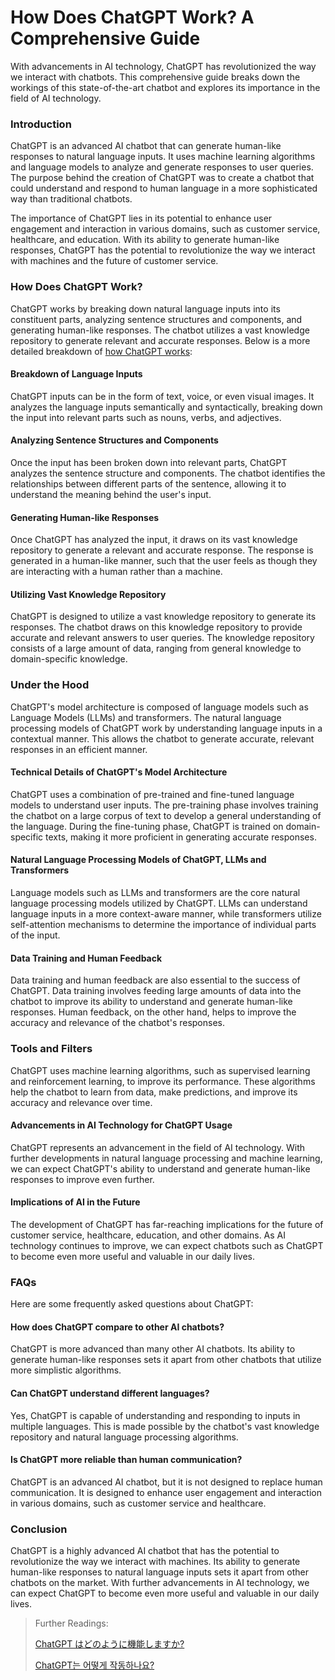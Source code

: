 # How Does ChatGPT Work? A Comprehensive Guide

With advancements in AI technology, ChatGPT has revolutionized the way we interact with chatbots. This comprehensive guide breaks down the workings of this state-of-the-art chatbot and explores its importance in the field of AI technology.

### Introduction

ChatGPT is an advanced AI chatbot that can generate human-like responses to natural language inputs. It uses machine learning algorithms and language models to analyze and generate responses to user queries. The purpose behind the creation of ChatGPT was to create a chatbot that could understand and respond to human language in a more sophisticated way than traditional chatbots.

The importance of ChatGPT lies in its potential to enhance user engagement and interaction in various domains, such as customer service, healthcare, and education. With its ability to generate human-like responses, ChatGPT has the potential to revolutionize the way we interact with machines and the future of customer service.

### How Does ChatGPT Work?

ChatGPT works by breaking down natural language inputs into its constituent parts, analyzing sentence structures and components, and generating human-like responses. The chatbot utilizes a vast knowledge repository to generate relevant and accurate responses. Below is a more detailed breakdown of [how ChatGPT works](https://docs.kanaries.net/tutorials/ChatGPT/how-does-chatgpt-work):

#### Breakdown of Language Inputs

ChatGPT inputs can be in the form of text, voice, or even visual images. It analyzes the language inputs semantically and syntactically, breaking down the input into relevant parts such as nouns, verbs, and adjectives.

#### Analyzing Sentence Structures and Components

Once the input has been broken down into relevant parts, ChatGPT analyzes the sentence structure and components. The chatbot identifies the relationships between different parts of the sentence, allowing it to understand the meaning behind the user's input.

#### Generating Human-like Responses

Once ChatGPT has analyzed the input, it draws on its vast knowledge repository to generate a relevant and accurate response. The response is generated in a human-like manner, such that the user feels as though they are interacting with a human rather than a machine.

#### Utilizing Vast Knowledge Repository

ChatGPT is designed to utilize a vast knowledge repository to generate its responses. The chatbot draws on this knowledge repository to provide accurate and relevant answers to user queries. The knowledge repository consists of a large amount of data, ranging from general knowledge to domain-specific knowledge.

### Under the Hood

ChatGPT's model architecture is composed of language models such as Language Models (LLMs) and transformers. The natural language processing models of ChatGPT work by understanding language inputs in a contextual manner. This allows the chatbot to generate accurate, relevant responses in an efficient manner.

#### Technical Details of ChatGPT's Model Architecture

ChatGPT uses a combination of pre-trained and fine-tuned language models to understand user inputs. The pre-training phase involves training the chatbot on a large corpus of text to develop a general understanding of the language. During the fine-tuning phase, ChatGPT is trained on domain-specific texts, making it more proficient in generating accurate responses.

#### Natural Language Processing Models of ChatGPT, LLMs and Transformers

Language models such as LLMs and transformers are the core natural language processing models utilized by ChatGPT. LLMs can understand language inputs in a more context-aware manner, while transformers utilize self-attention mechanisms to determine the importance of individual parts of the input.

#### Data Training and Human Feedback

Data training and human feedback are also essential to the success of ChatGPT. Data training involves feeding large amounts of data into the chatbot to improve its ability to understand and generate human-like responses. Human feedback, on the other hand, helps to improve the accuracy and relevance of the chatbot's responses.

### Tools and Filters

ChatGPT uses machine learning algorithms, such as supervised learning and reinforcement learning, to improve its performance. These algorithms help the chatbot to learn from data, make predictions, and improve its accuracy and relevance over time.

#### Advancements in AI Technology for ChatGPT Usage

ChatGPT represents an advancement in the field of AI technology. With further developments in natural language processing and machine learning, we can expect ChatGPT's ability to understand and generate human-like responses to improve even further.

#### Implications of AI in the Future

The development of ChatGPT has far-reaching implications for the future of customer service, healthcare, education, and other domains. As AI technology continues to improve, we can expect chatbots such as ChatGPT to become even more useful and valuable in our daily lives.

### FAQs

Here are some frequently asked questions about ChatGPT:

#### How does ChatGPT compare to other AI chatbots?

ChatGPT is more advanced than many other AI chatbots. Its ability to generate human-like responses sets it apart from other chatbots that utilize more simplistic algorithms.

#### Can ChatGPT understand different languages?

Yes, ChatGPT is capable of understanding and responding to inputs in multiple languages. This is made possible by the chatbot's vast knowledge repository and natural language processing algorithms.

#### Is ChatGPT more reliable than human communication?

ChatGPT is an advanced AI chatbot, but it is not designed to replace human communication. It is designed to enhance user engagement and interaction in various domains, such as customer service and healthcare.

### Conclusion

ChatGPT is a highly advanced AI chatbot that has the potential to revolutionize the way we interact with machines. Its ability to generate human-like responses to natural language inputs sets it apart from other chatbots on the market. With further advancements in AI technology, we can expect ChatGPT to become even more useful and valuable in our daily lives.

> Further Readings:
>
> [ChatGPT はどのように機能しますか?](https://docs.kanaries.net/ja/tutorials/ChatGPT/how-does-chatgpt-work)
>
> [ChatGPT는 어떻게 작동하나요?](https://docs.kanaries.net/ko/tutorials/ChatGPT/how-does-chatgpt-work)
